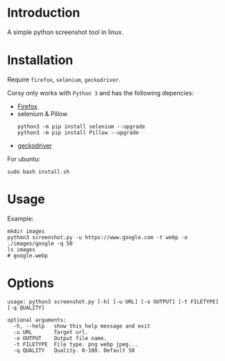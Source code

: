 # Introduction

A simple python screenshot tool in linux. 

# Installation

Require `firefox`, `selenium`, `geckodriver`.

Corsy only works with `Python 3` and has the following depencies:

* [Firefox](https://support.mozilla.org/en-US/kb/install-firefox-linux).
* selenium & Pillow
    ```
    python3 -m pip install selenium --upgrade
    python3 -m pip install Pillow --upgrade
    ````
* [geckodriver](https://github.com/mozilla/geckodriver/releases)


For ubuntu:
```
sudo bash install.sh
```

# Usage

Example:
```
mkdir images
python3 screenshot.py -u https://www.google.com -t webp -o ./images/google -q 50
ls images
# google.webp
```

# Options

```
usage: python3 screenshot.py [-h] [-u URL] [-o OUTPUT] [-t FILETYPE] [-q QUALITY]

optional arguments:
  -h, --help   show this help message and exit
  -u URL       Target url.
  -o OUTPUT    Output file name.
  -t FILETYPE  File type. png webp jpeg...
  -q QUALITY   Quality. 0-100. Default 50
```